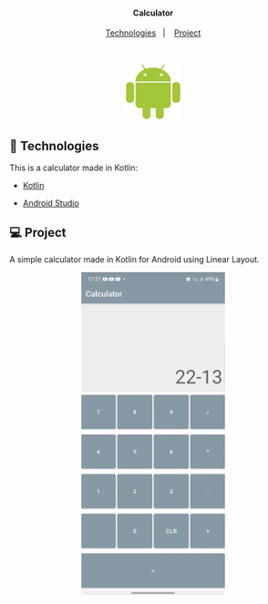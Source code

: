 <h4 align="center">
  Calculator
</h4>

<p align="center">
  <a href="#rocket-tecnologias">Technologies</a>&nbsp;&nbsp;&nbsp;|&nbsp;&nbsp;&nbsp;
  <a href="#-projeto">Project</a>
</p>

<br>

<p align="center">
  <img alt="Frontend" src="example/android_logo.png" width=100px height=100px>
</p>

## :rocket: Technologies

This is a calculator made in Kotlin:

- [Kotlin](https://kotlinlang.org/)

- [Android Studio]([https://kotlinlang.org/](https://developer.android.com/studio?hl=pt&gclid=Cj0KCQjw1vSZBhDuARIsAKZlijQdCFfx4HCJJIgOwzPrkBqaXoGvx1mzBb43P9e_iOwU_XxVDyWuM4gaAgaREALw_wcB&gclsrc=aw.ds))

## 💻 Project

A simple calculator made in Kotlin for Android using Linear Layout.


<p align="center">
  <img alt="Frontend" src="example/print.png" width="50%" height="50%">
</p>
